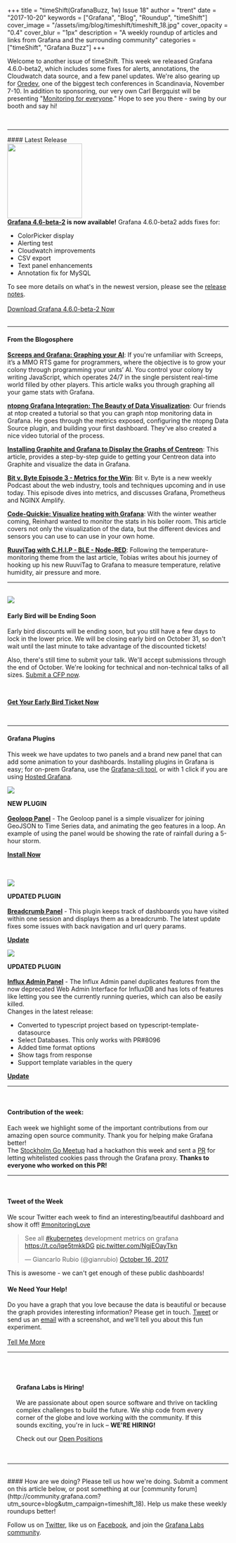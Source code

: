 +++
title = "timeShift(GrafanaBuzz, 1w) Issue 18"
author = "trent"
date = "2017-10-20"
keywords = ["Grafana", "Blog", "Roundup", "timeShift"]
cover_image = "/assets/img/blog/timeshift/timeshift_18.jpg"
cover_opacity = "0.4"
cover_blur = "1px"
description = "A weekly roundup of articles and links from Grafana and the surrounding community"
categories = ["timeShift", "Grafana Buzz"]
+++

<div class="row row--no-gutters">
	<div class="col col--sm-12">
		<p>Welcome to another issue of timeShift. This week we released Grafana 4.6.0-beta2, which includes some fixes for alerts, annotations, the Cloudwatch data source, and a few panel updates. We're also gearing up for <a href="http://www.oredev.org/" target="_blank">Oredev</a>, one of the biggest tech conferences in Scandinavia, November 7-10. In addition to sponsoring, our very own Carl Bergquist will be presenting "<a href="http://www.oredev.org/2017/sessions/monitoring-for-everyone" target="_blank">Monitoring for everyone</a>." Hope to see you there - swing by our booth and say hi!</p>
	</div>
</div>

<br />
<hr />
#### Latest Release

<div class="row row--no-gutters blog-plugin-grid">
	<div class="col col--sm-3">
		<img src="/assets/img/blog/timeshift/grafana_release_icon.png" width="170" />
	</div>
	<div class="col col--sm-9">
		<strong><a href="https://grafana.com/grafana/download/4.6.0-beta2?utm_source=blog&utm_campaign=timeshift_18" target="_blank">Grafana 4.6-beta-2</a> is now available!</strong> Grafana 4.6.0-beta2 adds fixes for: 
		<ul>
			<li>ColorPicker display</li>
			<li>Alerting test</li>
			<li>Cloudwatch improvements</li>
			<li>CSV export</li>
			<li>Text panel enhancements</li>
			<li>Annotation fix for MySQL</li>
		</ul>
		To see more details on what's in the newest version, please see the <a href="https://community.grafana.com/t/release-notes-v4-6-x/3179?utm_source=blog&utm_campaign=timeshift_18" target="_blank">release notes</a>.
		<br /><br />
		<a href="https://grafana.com/grafana/download/4.6.0-beta2?utm_source=blog&utm_campaign=timeshift_18" target="_blank" class="btn btn--primary">Download Grafana 4.6.0-beta-2 Now</a>
	</div>
</div>


<br />
<hr />


#### From the Blogosphere
[**Screeps and Grafana: Graphing your AI**](https://screepsworld.com/2017/10/grafana-graphing-your-ai/): If you're unfamiliar with Screeps, it’s a MMO RTS game for programmers, where the objective is to grow your colony through programming your units’ AI. You control your colony by writing JavaScript, which operates 24/7 in the single persistent real-time world filled by other players. This article walks you through graphing all your game stats with Grafana.

[**ntopng Grafana Integration: The Beauty of Data Visualization**](http://www.ntop.org/ntopng/ntopng-grafana-integration-the-beauty-of-data-visualizazion/): Our friends at ntop created a tutorial so that you can graph ntop monitoring data in Grafana. He goes through the metrics exposed, configuring the ntopng Data Source plugin, and building your first dashboard. They've also created a nice video tutorial of the process.

[**Installing Graphite and Grafana to Display the Graphs of Centreon**](http://www.bujarra.com/instalando-graphite-grafana-visualizar-las-graficas-centreon/): This article, provides a step-by-step guide to getting your Centreon data into Graphite and visualize the data in Grafana.

[**Bit v. Byte Episode 3 - Metrics for the Win**](https://www.bitvbyte.com/): Bit v. Byte is a new weekly Podcast about the web industry, tools and techniques upcoming and in use today. This episode dives into metrics, and discusses Grafana, Prometheus and NGINX Amplify.

[**Code-Quickie: Visualize heating with Grafana**](https://www.frombeyond.de/2017/code-quickie-heizung-visualisieren-mit-grafana/): With the winter weather coming, Reinhard wanted to monitor the stats in his boiler room. This article covers not only the visualization of the data, but the different devices and sensors you can use to can use in your own home. 

[**RuuviTag with C.H.I.P - BLE - Node-RED**](https://tobru.ch/ruuvitag-with-c-h-i-p-node-red-influxdb-and-grafana/): Following the temperature-monitoring theme from the last article, Tobias writes about his journey of hooking up his new RuuviTag to Grafana to measure temperature, relative humidity, air pressure and more.
<hr />
<br />

<div class="row row--md-gutters blog-plugin-grid">
	<div class="col col--sm-3 blog-plugin-grid__item">
		<img style="border-radius: 0;" src="/assets/img/blog/timeshift/grafanacon_eu_announcement.png" />
	</div>
	<div class="col col--sm-9 blog-plugin-grid__item">
		<h4>Early Bird will be Ending Soon</h4>
		<p>
			Early bird discounts will be ending soon, but you still have a few days to lock in the lower price. We will be closing early bird on October 31, so don't wait until the last minute to take advantage of the discounted tickets!
		</p>
		<p>
			Also, there's still time to submit your talk. We'll accept submissions through the end of October. We're looking for technical and non-technical talks of all sizes. <a href="http://grafana.com/grafanacon-cfp?utm_source=blog&utm_campaign=timeshift_18" target="_blank">Submit a CFP now</a>.
		</p>
		<br />
		<p>
			<a class="btn btn--grafanacon" href="https://ti.to/grafanacon/grafanacon-eu/with/e1i8kk09ih8" target="_blank"><strong>Get Your Early Bird Ticket Now</strong></a>
		</p>
	</div>
</div>

<br />
<hr />

#### Grafana Plugins
This week we have updates to two panels and a brand new panel that can add some animation to your dashboards. Installing plugins in Grafana is easy; for on-prem Grafana, use the <a href="http://docs.grafana.org/administration/cli/#grafana-cli?utm_source=blog&utm_campaign=timeshift_18" target="_blank">Grafana-cli tool</a>, or with 1 click if you are using <a href="https://grafana.com/cloud/grafana?utm_source=blog&utm_campaign=timeshift_18" target="_blank">Hosted Grafana</a>.

<div class="blog-plugin">
	<div class="row row--md-gutters blog-plugin-grid">
		<div class="col col--sm-2 blog-plugin-grid__item">
			<img style="border-radius: 0;" src="https://grafana.com/api/plugins/citilogics-geoloop-panel/versions/1.1.1/logos/large" />
		</div>
		<div class="col col--sm-10 blog-plugin-grid__item">
			<p>
				<div class="new-plugin-tag"><strong>NEW PLUGIN</strong></div><br/>
				<strong><a href="https://grafana.com/plugins/citilogics-geoloop-panel?utm_source=blog&utm_campaign=18" target="_blank">Geoloop Panel</a></strong> - The Geoloop panel is a simple visualizer for joining GeoJSON to Time Series data, and animating the geo features in a loop. An example of using the panel would be showing the rate of rainfall during a 5-hour storm.
			</p>
			<p>
				<a class="btn btn-outline btn-small" href="https://grafana.com/plugins/citilogics-geoloop-panel?utm_source=blog&utm_campaign=18" target="_blank"><strong>Install Now</strong></a>
			</p>
		</div>
	</div>
</div>
<br />
<br />
<div class="blog-plugin">
	<div class="row row--md-gutters blog-plugin-grid">
		<div class="col col--sm-2 blog-plugin-grid__item">
			<img style="border-radius: 0;" src="https://grafana.com/api/plugins/digiapulssi-breadcrumb-panel/versions/1.1.0/logos/large" />
		</div>
		<div class="col col--sm-10 blog-plugin-grid__item">
			<p>
				<div class="updated-plugin-tag"><strong>UPDATED PLUGIN</strong></div><br/>
				<strong><a href="https://grafana.com/plugins/digiapulssi-breadcrumb-panel?utm_source=blog&utm_campaign=timeshift_18" target="_blank">Breadcrumb Panel</a></strong> - This plugin keeps track of dashboards you have visited within one session and displays them as a breadcrumb. The latest update fixes some issues with back navigation and url query params.
			</p>
			<p>
				<a class="btn btn-outline btn-small" href="https://grafana.com/plugins/digiapulssi-breadcrumb-panel?utm_source=blog&utm_campaign=timeshift_18" target="_blank"><strong>Update</strong></a>
			</p>
		</div>
	</div>
</div>
<div class="blog-plugin">
	<div class="row row--md-gutters blog-plugin-grid">
		<div class="col col--sm-2 blog-plugin-grid__item">
			<img style="border-radius: 0;" src="https://grafana.com/api/plugins/natel-influx-admin-panel/versions/0.0.3/logos/large" />
		</div>
		<div class="col col--sm-10 blog-plugin-grid__item">
			<p>
				<div class="updated-plugin-tag"><strong>UPDATED PLUGIN</strong></div><br/>
				<strong><a href="https://grafana.com/plugins/natel-influx-admin-panel?utm_source=blog&utm_campaign=timeshift_18" target="_blank">Influx Admin Panel</a></strong> - The Influx Admin panel duplicates features from the now deprecated Web Admin Interface for InfluxDB and has lots of features like letting you see the currently running queries, which can also be easily killed.
				<br />
				Changes in the latest release:
				<ul>
					<li>Converted to typescript project based on typescript-template-datasource</li>
					<li>Select Databases. This only works with PR#8096</li>
					<li>Added time format options</li>
					<li>Show tags from response</li>
					<li>Support template variables in the query</li>
				</ul>
			</p>
			<p>
				<a class="btn btn-outline btn-small" href="https://grafana.com/plugins/natel-influx-admin-panel?utm_source=blog&utm_campaign=timeshift_18" target="_blank"><strong>Update</strong></a>
			</p>
		</div>
	</div>
</div>

<hr />
<br />

<h4>Contribution of the week:</h4>
Each week we highlight some of the important contributions from our amazing open source community. Thank you for helping make Grafana better!

<br />
The <a href="https://www.meetup.com/Go-Stockholm/" target="_blank">Stockholm Go Meetup</a> had a hackathon this week and sent a <a href="https://github.com/grafana/grafana/pull/9578" target="_blank">PR</a> for letting whitelisted cookies pass through the Grafana proxy. <strong>Thanks to everyone who worked on this PR!</strong>



<hr />
<br />


<div>
	<div class="row row--md-gutters">
		<div class="col col--sm-5">
			<h4>Tweet of the Week</h4>
			We scour Twitter each week to find an interesting/beautiful dashboard and show it off! <a href="https://twitter.com/hashtag/monitoringlove?src=hash" target="_blank">#monitoringLove</a>
			<blockquote class="twitter-tweet" data-lang="en"><p lang="en" dir="ltr">See all <a href="https://twitter.com/hashtag/kubernetes?src=hash&amp;ref_src=twsrc%5Etfw">#kubernetes</a> development metrics on grafana <a href="https://t.co/lqe5tmkkDG">https://t.co/lqe5tmkkDG</a> <a href="https://t.co/NgjEOayTkn">pic.twitter.com/NgjEOayTkn</a></p>&mdash; Giancarlo Rubio (@gianrubio) <a href="https://twitter.com/gianrubio/status/919882460720189440?ref_src=twsrc%5Etfw">October 16, 2017</a></blockquote>
			<script async src="//platform.twitter.com/widgets.js" charset="utf-8"></script>
			<p>This is awesome - we can't get enough of these public dashboards!</p>
		</div>
		<div class="col col--sm-6 col--sm-offset-1">
			<h4>We Need Your Help!</h4>
			Do you have a graph that you love because the data is beautiful or because the graph provides interesting information? Please get in touch. <a href="https://twitter.com/intent/tweet?text=Hey%20%40grafana, I want to know what your experiment is all about.">Tweet</a> or send us an <a href="mailto:hello@grafana.com">email</a> with a screenshot, and we'll tell you about this fun experiment.<br /><br />
			<a class="btn btn-outline" href="mailto:hello@grafana.com">Tell Me More</a>
		</div>
	</div>
</div>

<hr />
<br />

<div style=" padding: 20px; background: url(/assets/img/blog/timeshift/polygon_texture_black.jpg); background-size: cover; border-radius: 4px;">
	<h4>Grafana Labs is Hiring!</h4>
	<p>We are passionate about open source software and thrive on tackling complex challenges to build the future. We ship code from every corner of the globe and love working with the community. If this sounds exciting, you're in luck – <strong>WE'RE HIRING!</strong></p>
	<p>Check out our <a class="btn btn-outline" href="https://grafana.com/about/hiring?utm_source=blog&utm_campaign=timeshift_18" target="_blank">Open Positions</a></p>
</div>


<hr />
<br />
#### How are we doing?
Please tell us how we're doing. Submit a comment on this article below, or post something at our [community forum](http://community.grafana.com?utm_source=blog&utm_campaign=timeshift_18). Help us make these weekly roundups better!

Follow us on [Twitter](http://twitter.com/grafana), like us on [Facebook](http://facebook.com/grafana), and join the [Grafana Labs community](http://grafana.com/signup?utm_source=blog&utm_campaign=timeshift_18).



